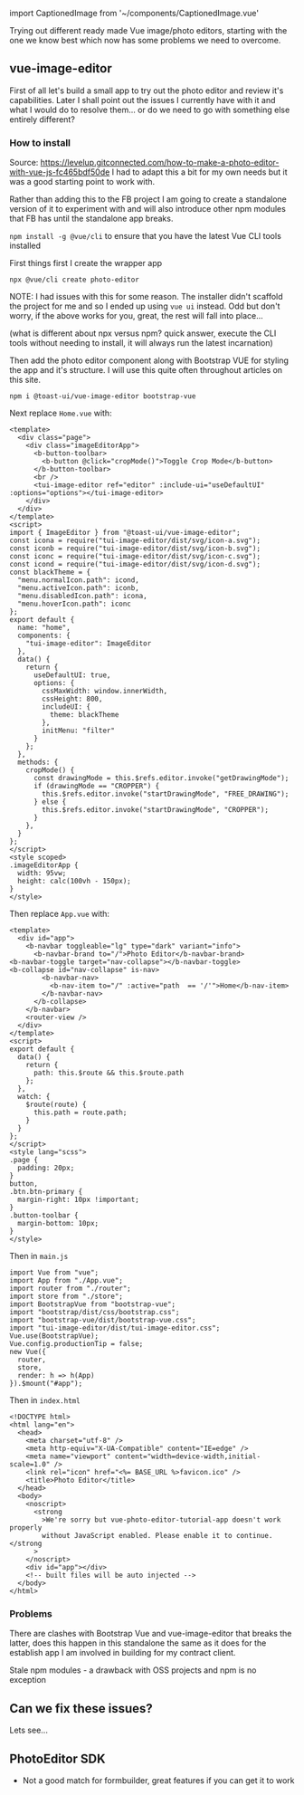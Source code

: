 import CaptionedImage from '~/components/CaptionedImage.vue'

Trying out different ready made Vue image/photo editors, starting with the one we know best which now has some problems we need to overcome.

## vue-image-editor
First of all let's build a small app to try out the photo editor and review it's capabilities. Later I shall point out the issues I currently have with it and what I would do to resolve them... or do we need to go with something else entirely different?

### How to install
Source: https://levelup.gitconnected.com/how-to-make-a-photo-editor-with-vue-js-fc465bdf50de I had to adapt this a bit for my own needs but it was a good starting point to work with.

Rather than adding this to the FB project I am going to create a standalone version of it to experiment with and will also introduce other npm modules that FB has until the standalone app breaks.

```npm install -g @vue/cli``` to ensure that you have the latest Vue CLI tools installed

First things first I create the wrapper app

```npx @vue/cli create photo-editor```

NOTE: I had issues with this for some reason. The installer didn't scaffold the project for me and so I ended up using ```vue ui``` instead. Odd but don't worry, if the above works for you, great, the rest will fall into place...

(what is different about npx versus npm? quick answer, execute the CLI tools without needing to install, it will always run the latest incarnation)

Then add the photo editor component along with Bootstrap VUE for styling the app and it's structure. I will use this quite often throughout articles on this site.

```npm i @toast-ui/vue-image-editor bootstrap-vue```

Next replace ```Home.vue```  with:

```vue
<template>
  <div class="page">
    <div class="imageEditorApp">
      <b-button-toolbar>
        <b-button @click="cropMode()">Toggle Crop Mode</b-button>
      </b-button-toolbar>
      <br />
      <tui-image-editor ref="editor" :include-ui="useDefaultUI" :options="options"></tui-image-editor>
    </div>
  </div>
</template>
<script>
import { ImageEditor } from "@toast-ui/vue-image-editor";
const icona = require("tui-image-editor/dist/svg/icon-a.svg");
const iconb = require("tui-image-editor/dist/svg/icon-b.svg");
const iconc = require("tui-image-editor/dist/svg/icon-c.svg");
const icond = require("tui-image-editor/dist/svg/icon-d.svg");
const blackTheme = {
  "menu.normalIcon.path": icond,
  "menu.activeIcon.path": iconb,
  "menu.disabledIcon.path": icona,
  "menu.hoverIcon.path": iconc
};
export default {
  name: "home",
  components: {
    "tui-image-editor": ImageEditor
  },
  data() {
    return {
      useDefaultUI: true,
      options: {
        cssMaxWidth: window.innerWidth,
        cssHeight: 800,
        includeUI: {
          theme: blackTheme
        },
        initMenu: "filter"
      }
    };
  },
  methods: {
    cropMode() {
      const drawingMode = this.$refs.editor.invoke("getDrawingMode");
      if (drawingMode == "CROPPER") {
        this.$refs.editor.invoke("startDrawingMode", "FREE_DRAWING");
      } else {
        this.$refs.editor.invoke("startDrawingMode", "CROPPER");
      }
    },
  }
};
</script>
<style scoped>
.imageEditorApp {
  width: 95vw;
  height: calc(100vh - 150px);
}
</style>
```

Then replace ```App.vue``` with:

```vue
<template>
  <div id="app">
    <b-navbar toggleable="lg" type="dark" variant="info">
      <b-navbar-brand to="/">Photo Editor</b-navbar-brand>
<b-navbar-toggle target="nav-collapse"></b-navbar-toggle>
<b-collapse id="nav-collapse" is-nav>
        <b-navbar-nav>
          <b-nav-item to="/" :active="path  == '/'">Home</b-nav-item>
        </b-navbar-nav>
      </b-collapse>
    </b-navbar>
    <router-view />
  </div>
</template>
<script>
export default {
  data() {
    return {
      path: this.$route && this.$route.path
    };
  },
  watch: {
    $route(route) {
      this.path = route.path;
    }
  }
};
</script>
<style lang="scss">
.page {
  padding: 20px;
}
button,
.btn.btn-primary {
  margin-right: 10px !important;
}
.button-toolbar {
  margin-bottom: 10px;
}
</style>
```

Then in ```main.js```

```
import Vue from "vue";
import App from "./App.vue";
import router from "./router";
import store from "./store";
import BootstrapVue from "bootstrap-vue";
import "bootstrap/dist/css/bootstrap.css";
import "bootstrap-vue/dist/bootstrap-vue.css";
import "tui-image-editor/dist/tui-image-editor.css";
Vue.use(BootstrapVue);
Vue.config.productionTip = false;
new Vue({
  router,
  store,
  render: h => h(App)
}).$mount("#app");
```


Then in ```index.html```

```
<!DOCTYPE html>
<html lang="en">
  <head>
    <meta charset="utf-8" />
    <meta http-equiv="X-UA-Compatible" content="IE=edge" />
    <meta name="viewport" content="width=device-width,initial-scale=1.0" />
    <link rel="icon" href="<%= BASE_URL %>favicon.ico" />
    <title>Photo Editor</title>
  </head>
  <body>
    <noscript>
      <strong
        >We're sorry but vue-photo-editor-tutorial-app doesn't work properly
        without JavaScript enabled. Please enable it to continue.</strong
      >
    </noscript>
    <div id="app"></div>
    <!-- built files will be auto injected -->
  </body>
</html>
```

<captioned-image alt="Photo Editor" caption="Photo Editor" imgFile="/code/screenshots/photo-editor-1.png" format="v"/>

### Problems
There are clashes with Bootstrap Vue and vue-image-editor that breaks the latter, does this happen in this standalone the same as it does for the establish app I am involved in building for my contract client.


Stale npm modules - a drawback with OSS projects and npm is no exception

## Can we fix these issues?

Lets see...

## PhotoEditor SDK
- Not a good match for formbuilder, great features if you can get it to work 
